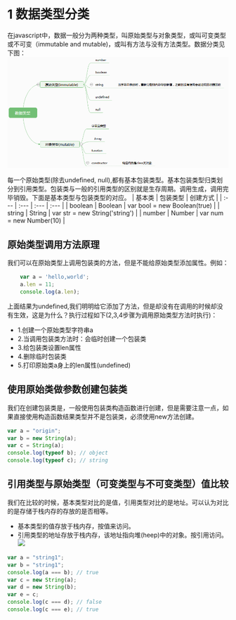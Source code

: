# 1 数据类型分类

在javascript中，数据一般分为两种类型，叫原始类型与对象类型，或叫可变类型或不可变（immutable and mutable\)，或叫有方法与没有方法类型。数据分类见下图：  
![](../assets/dataType.png)<br>

每一个原始类型(除去undefined, null),都有基本包装类型。基本包装类型归类划分到引用类型。包装类与一般的引用类型的区别就是生存周期。调用生成，调用完毕销毁。下面是基本类型与包装类型的对应。
| 基本类 | 包装类型 | 创建方式 |
| :--- | :--- | :--- | :--- |
| boolean | Boolean | var bool = new Boolean(true) |
| string | String | var str = new String('string') |
| number | Number | var num = new Number(10) |

## 原始类型调用方法原理

我们可以在原始类型上调用包装类的方法，但是不能给原始类型添加属性。例如：

```javascript
    var a = 'hello,world';
    a.len = 11;
    console.log(a.len); 
```
上面结果为undefined,我们明明给它添加了方法，但是却没有在调用的时候却没有生效，这是为什么？执行过程如下(2,3,4步骤为调用原始类型方法时执行)：
- 1.创建一个原始类型字符串a
- 2.当调用包装类方法时：会临时创建一个包装类
- 3.给包装类设置len属性
- 4.删除临时包装类
- 5.打印原始类a身上的len属性(undefined) 

## 使用原始类做参数创建包装类

我们在创建包装类是，一般使用包装类构造函数进行创建，但是需要注意一点，如果直接使用构造函数结果类型并不是包装类，必须使用new方法创建。

```javascript
var a = "origin";
var b = new String(a);
var c = String(a);
console.log(typeof b); // object
console.log(typeof c); // string
```
## 引用类型与原始类型（可变类型与不可变类型）值比较
我们在比较的时候，基本类型对比的是值，引用类型对比的是地址。可以认为对比的是存储于栈内存的存放的是否相等。
- 基本类型的值存放于栈内存，按值来访问。
- 引用类型的地址存放于栈内存，该地址指向堆(heep)中的对象。按引用访问。
![](../assets/heep.png)<br>
```javascript
var a = "string1";
var b = "string1";
console.log(a === b); // true
var c = new String(a);
var d = new String(b); 
var e = c;
console.log(c === d); // false
console.log(c === e); // true
```